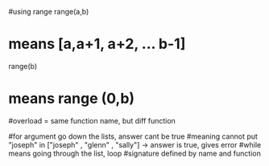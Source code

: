 #using range 
range(a,b)
# means [a,a+1, a+2, ... b-1]
range(b)
# means range (0,b)
#overload = same function name, but diff function

#for argument go down the lists, answer cant be true
#meaning cannot put "joseph" in ["joseph" , "glenn" , "sally"] -> answer is true, gives error
#while means going through the list, loop
#signature defined by name and function
